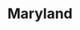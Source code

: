 ---
title: Maryland
slug: maryland
updated-on: '2024-05-30T13:52:36.906Z'
created-on: '2024-05-30T13:37:21.697Z'
published-on: '2024-05-30T13:54:32.469Z'
f_city-state:
- cms/city/hyattsville-md.md
- cms/city/dundalk-md.md
- cms/city/brooklyn-md.md
- cms/city/windsor-mill-md.md
- cms/city/gwynn-oak-md.md
- cms/city/frederick-md.md
- cms/city/california-md.md
- cms/city/spring-md.md
- cms/city/beltsville-md.md
- cms/city/gaithersburg-md.md
- cms/city/rockville-md.md
- cms/city/derwood-md.md
- cms/city/annapolis-md.md
- cms/city/cockeysville-md.md
- cms/city/essex-md.md
- cms/city/bladensburg-md.md
- cms/city/temple-hills-md.md
- cms/city/district-heights-md.md
- cms/city/dr-glen-burnie-md.md
- cms/city/ocean-city-md.md
- cms/city/pikesville-md.md
- cms/city/bel-air-md.md
- cms/city/capitol-heights-md.md
- cms/city/cumberland-md.md
- cms/city/bowie-md.md
- cms/city/salisbury-md.md
- cms/city/oxon-hill-md.md
- cms/city/denton-md.md
- cms/city/hagerstown-md.md
- cms/city/oakland-md.md
- cms/city/damascus-md.md
- cms/city/takoma-park-md.md
- cms/city/aberdeen-md.md
- cms/city/edgewood-md.md
- cms/city/laurel-md.md
- cms/city/hwy-glen-burnie-md.md
- cms/city/parkville-md.md
- cms/city/mount-rainier-md.md
- cms/city/wheaton-md.md
- cms/city/greenbelt-md.md
- cms/city/capitol-hgts-md.md
- cms/city/severn-md.md
- cms/city/pasadena-md.md
- cms/city/suitland-md.md
- cms/city/randallstown-md.md
- cms/city/catonsville-md.md
- cms/city/waldorf-md.md
- cms/city/crofton-md.md
- cms/city/college-park-md.md
- cms/city/highland-md.md
- cms/city/severna-park-md.md
- cms/city/owings-mills-md.md
- cms/city/lanham-md.md
- cms/city/towson-md.md
- cms/city/elkton-md.md
- cms/city/germantown-md.md
- cms/city/white-plains-md.md
- cms/city/williamsport-md.md
- cms/city/kensington-md.md
- cms/city/glen-burnie-md.md
- cms/city/blvd-glen-burnie-md.md
- cms/city/clinton-md.md
- cms/city/riverdale-md.md
- cms/city/whiteford-md.md
- cms/city/middle-river-md.md
- cms/city/federalsburg-md.md
- cms/city/rosedale-md.md
f_locations:
- cms/payday-loans/.md
layout: '[state].html'
tags: state
---